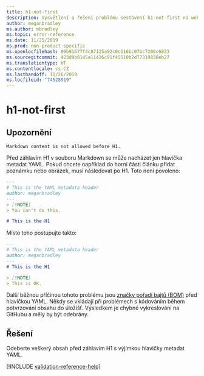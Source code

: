 ```yaml
---
title: h1-not-first
description: Vysvětlení a řešení problému sestavení h1-not-first na webu Docs
author: meganbradley
ms.author: mbradley
ms.topic: error-reference
ms.date: 11/25/2019
ms.prod: non-product-specific
ms.openlocfilehash: 09b91577f4c87125a92c0c116bc07bc7206c6833
ms.sourcegitcommit: 423d9b8145a11426c91f45510b2d77319838eb27
ms.translationtype: HT
ms.contentlocale: cs-CZ
ms.lasthandoff: 11/26/2019
ms.locfileid: "74528919"
---
```

# <a name="h1-not-first"></a>h1-not-first

## <a name="warning"></a>Upozornění

`Markdown content is not allowed before H1.`

Před záhlavím H1 v souboru Markdown se může nacházet jen hlavička metadat YAML. Pokud chcete například do horní části článku přidat poznámku nebo obrázek, musí následovat po H1. Toto není povoleno:

```markdown
---
# This is the YAML metadata header
author: meganbradley
---
> [!NOTE]
> You can't do this.

# This is the H1
```

Místo toho postupujte takto:

```markdown
---
# This is the YAML metadata header
author: meganbradley
---
# This is the H1

> [!NOTE]
> This is OK.
```

Další běžnou příčinou tohoto problému jsou [značky pořadí bajtů (BOM)](http://www.websina.com/bugzero/kb/unicode-bom.html) před hlavičkou YAML. Někdy se vkládají při problémech s kódováním během potvrzování obsahu do úložišť. Výsledkem je chybné vykreslování na GitHubu a měly by být odebrány.

## <a name="resolution"></a>Řešení

Odeberte veškerý obsah před záhlavím H1 s výjimkou hlavičky metadat YAML.

<!--make sure to add this file to your includes folder and verify the path-->
[!INCLUDE [validation-reference-help](includes/validation-reference-help.md)]
